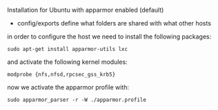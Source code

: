 Installation for Ubuntu with apparmor enabled (default)

- config/exports define what folders are shared with what other hosts

in order to configure the host we need to install the following packages:
```
sudo apt-get install apparmor-utils lxc
```

and activate the following kernel modules:
```
modprobe {nfs,nfsd,rpcsec_gss_krb5}
```

now we activate the apparmor profile with:
```
sudo apparmor_parser -r -W ./apparmor.profile
```